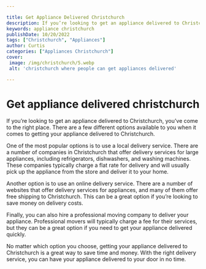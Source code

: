 ```yaml
---

title: Get Appliance Delivered Christchurch
description: If you’re looking to get an appliance delivered to Christchurch, this post has all the information you need - read on to find out more about the different delivery options available to you!
keywords: appliance christchurch
publishDate: 10/20/2022
tags: ["Christchurch", "Appliances"]
author: Curtis
categories: ["Appliances Christchurch"]
cover: 
 image: /img/christchurch/5.webp
 alt: 'christchurch where people can get appliances delivered'

---
```


# Get appliance delivered christchurch

If you’re looking to get an appliance delivered to Christchurch, you’ve come to the right place. There are a few different options available to you when it comes to getting your appliance delivered to Christchurch.

One of the most popular options is to use a local delivery service. There are a number of companies in Christchurch that offer delivery services for large appliances, including refrigerators, dishwashers, and washing machines. These companies typically charge a flat rate for delivery and will usually pick up the appliance from the store and deliver it to your home.

Another option is to use an online delivery service. There are a number of websites that offer delivery services for appliances, and many of them offer free shipping to Christchurch. This can be a great option if you’re looking to save money on delivery costs.

Finally, you can also hire a professional moving company to deliver your appliance. Professional movers will typically charge a fee for their services, but they can be a great option if you need to get your appliance delivered quickly.

No matter which option you choose, getting your appliance delivered to Christchurch is a great way to save time and money. With the right delivery service, you can have your appliance delivered to your door in no time.